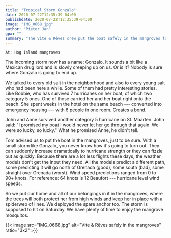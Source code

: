 ```yaml
---
title: "Tropical Storm Gonzalo"
date: 2020-07-22T12:35:39-04:00
publishdate: 2020-07-22T12:35:39-04:00
image: "IMG_0668.jpg"
author: "Pieter Jan"
gpx: ""
summary: "The Vite & Rêves crew put the boat safely in the mangroves for the coming storm."
---
```


`At: Hog Island mangroves`

The incoming storm now has a name: Gonzalo. It sounds a bit like a Mexican drug lord and is slowly creeping up on us. Or is it? Nobody is sure where Gonzalo is going to end up.

We talked to every old salt in the neighborhood and also to every young salt who had been here a while. Some of them had pretty interesting stories. Like Bobbie, who has survived 7 hurricanes on her boat, of which two category 5 ones. One of those carried her and her boat right onto the beach. She spent weeks in the hotel on the same beach --- converted into emergency housing --- with 6 people in one room. Creates a bond.

John and Anne survived another category 5 hurricane on St. Maarten. John said: "I promised my boat I would never let her go through that again. We were so lucky, so lucky." What he promised Anne, he didn't tell.

Tom advised us to put the boat in the mangroves, just to be sure. With a small storm like Gonzalo, you never know how it's going to turn out. They can suddenly increase dramatically to hurricane strength or they can fizzle out as quickly. Because there are a lot less flights these days, the weather models don't get the input they need. All the models predict a different path, some predicting it will go north of Grenada (good), some south (bad), some straight over Grenada (worst). Wind speed predictions ranged from 0 to 90+ knots. For reference: 64 knots is 12 Beaufort --- hurricane level wind speeds.

So we put our home and all of our belongings in it in the mangroves, where the trees will both protect her from high winds and keep her in place with a spiderweb of lines. We deployed the spare anchor too. The storm is supposed to hit on Saturday. We have plenty of time to enjoy the mangrove mosquitos.

{{< image src="IMG_0668.jpg" alt="Vite & Rêves safely in the mangroves" ratio="3x2" >}}
